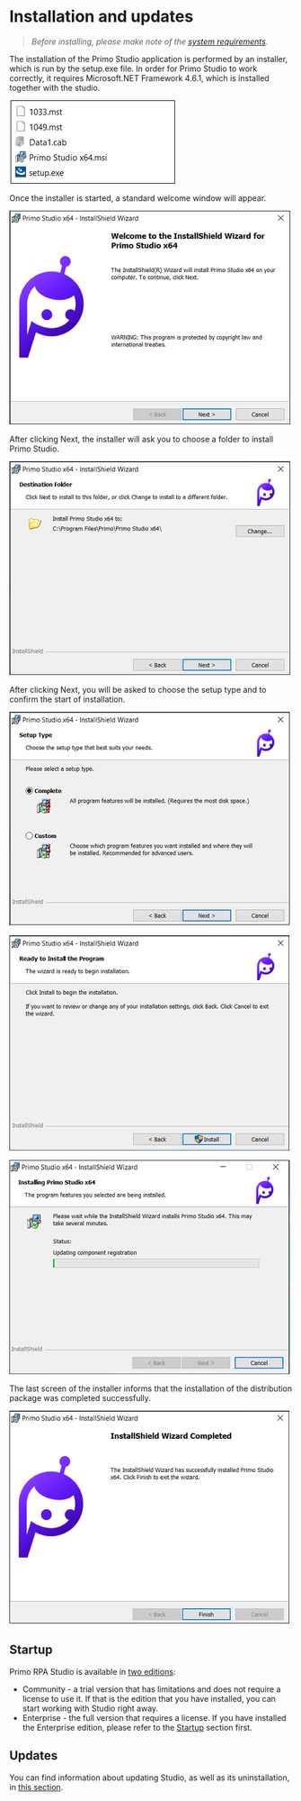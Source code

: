 # Installation and updates

> *Before installing, please make note of the [system requirements](https://docs.primo-rpa.ru/primo-rpa-eng/primo-studio/systemreq).*

The installation of the Primo Studio application is performed by an installer, which is run by the setup.exe file. In order for Primo Studio to work correctly, it requires Microsoft.NET Framework 4.6.1, which is installed together with the studio.

![](<../../.gitbook/assets/Install-files-eng.png>)

Once the installer is started, a standard welcome window will appear.

![](<../../.gitbook/assets/Install-welcome-eng.png>)

After clicking Next, the installer will ask you to choose a folder to install Primo Studio.

![](<../../.gitbook/assets/Install-destfolder-eng.png>)

After clicking Next, you will be asked to choose the setup type and to confirm the start of installation.

![](../../.gitbook/assets/Install-setuptype-eng.png)

![](<../../.gitbook/assets/Install-ready-eng.png>)

![](<../../.gitbook/assets/Install-process-eng.png>)

The last screen of the installer informs that the installation of the distribution package was completed successfully.

![](<../../.gitbook/assets/Install-finish-eng.png>)

## Startup

Primo RPA Studio is available in [two editions](https://docs.primo-rpa.ru/primo-rpa-eng/primo-studio/editions): 
* Community -  a trial version that has limitations and does not require a license to use it. If that is the edition that you have installed, you can start working with Studio right away. 
* Enterprise - the full version that requires a license. If you have installed the Enterprise edition, please refer to the [Startup](https://docs.primo-rpa.ru/primo-rpa/primo-studio/enterprise) section first.

## Updates 
You can find information about updating Studio, as well as its uninstallation, in [this section](https://docs.primo-rpa.ru/primo-rpa-eng/primo-studio/installation/update).
